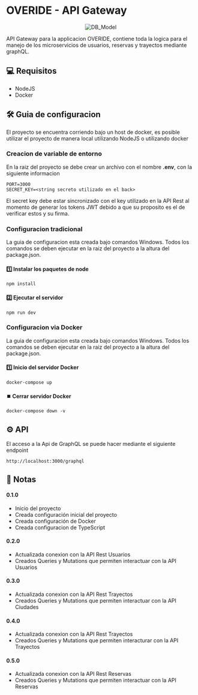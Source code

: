 # OVERIDE - API Gateway

<p align="center">
  <img src="https://user-images.githubusercontent.com/78517969/144489907-f93ab9ad-8106-4b5c-9f18-919222142726.png" alt="DB_Model" />
  
</p>

API Gateway para la applicacion OVERIDE, contiene toda la logica para el manejo de los microservicios de usuarios, reservas y trayectos mediante graphQL.

## 💻 Requisitos

* NodeJS
* Docker

## 🛠️ Guia de configuracion

El proyecto se encuentra corriendo bajo un host de docker, es posible utilizar el proyecto de manera local utilizando NodeJS o utilizando docker

### Creacion de variable de entorno
En la raiz del proyecto se debe crear un archivo con el nombre **.env**, con la siguiente informacion

```
PORT=3000
SECRET_KEY=<string secreto utilizado en el back>
```

El secret key debe estar sincronizado con el key utilizado en la API Rest al momento de generar los tokens JWT debido a que su proposito es el de verificar estos y su firma.

### Configuracion tradicional
La guia de configuracion esta creada bajo comandos Windows. Todos los comandos se deben ejecutar en la raiz del proyecto a la altura del package.json.

#### 1️⃣ Instalar los paquetes de node
```console
npm install
```

#### 2️⃣ Ejecutar el servidor
```console
npm run dev
```

### Configuracion via Docker
La guia de configuracion esta creada bajo comandos Windows. Todos los comandos se deben ejecutar en la raiz del proyecto a la altura del package.json.

#### 1️⃣ Inicio del servidor Docker
```console
docker-compose up
```

#### ⏹️ Cerrar servidor Docker
```console
docker-compose down -v
```

## ⚙️ API

El acceso a la Api de GraphQL se puede hacer mediante el siguiente endpoint

```
http://localhost:3000/graphql
```

## 📝 Notas

#### 0.1.0

* Inicio del proyecto
* Creada configuración inicial del proyecto
* Creada configuración de Docker
* Creada configuracion de TypeScript

#### 0.2.0

* Actualizada conexion con la API Rest Usuarios
* Creados Queries y Mutations que  permiten interactuar con la API Usuarios

#### 0.3.0

* Actualizada conexion con la API Rest Trayectos
* Creados Queries y Mutations que permiten interactuar con la API Ciudades

#### 0.4.0

* Actualizada conexion con la API Rest Trayectos
* Creados Queries y Mutations que permiten interacturar con la API Trayectos

#### 0.5.0

* Actualizada conexion con la API Rest Reservas
* Creados Queries y Mutations que permiten interactuar con la API Reservas